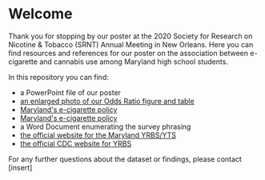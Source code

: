 # Welcome

Thank you for stopping by our poster at the 2020 Society for Research on Nicotine & Tobacco (SRNT) Annual Meeting in New Orleans. Here you can find resources and references for our poster on the association between e-cigarette and cannabis use among Maryland high school students.

In this repository you can find:
* a PowerPoint file of our poster
* [an enlarged photo of our Odds Ratio figure and table](https://github.com/aluken95/SRNT/blob/master/OddsRatio.md)
* [Maryland's e-cigarette policy](https://health.maryland.gov/notobaccosalestominors/Pages/Tobacco%2021%20FAQ.aspx)
* <a href="https://health.maryland.gov/notobaccosalestominors/Pages/Tobacco%2021%20FAQ.aspx#ESDs" target="_blank">Maryland's e-cigarette policy</a>
* a Word Document enumerating the survey phrasing
* [the official website for the Maryland YRBS/YTS](https://phpa.health.maryland.gov/ohpetup/Pages/YTRBS.aspx)
* [the official CDC website for YRBS](https://www.cdc.gov/healthyyouth/data/yrbs/index.htm)

For any further questions about the dataset or findings, please contact [insert]
